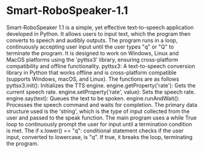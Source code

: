 # Smart-RoboSpeaker-1.1
Smart-RoboSpeaker 1.1 is a simple, yet effective text-to-speech application developed in Python.
It allows users to input text, which the program then converts to speech and audibly outputs. 
The program runs in a loop, continuously accepting user input until the user types "q" or "Q" to terminate the program. 
It is designed to work on Windows, Linux and MacOS platforms using the 'pyttsx3' library, ensuring cross-platform compatibility and offline functionality.
pyttsx3: A text-to-speech conversion library in Python that works offline and is cross-platform compatible (supports Windows, macOS, and Linux). 
The functions are as follows
pyttsx3.init(): Initializes the TTS engine.
engine.getProperty('rate'): Gets the current speech rate.
engine.setProperty('rate', value): Sets the speech rate.
engine.say(text): Queues the text to be spoken.
engine.runAndWait(): Processes the speech command and waits for completion.
The primary data structure used is the 'string', which is the type of input collected from the user and passed to the speak function.
The main program uses a while True loop to continuously prompt the user for input until a termination condition is met.
The if x.lower() == "q": conditional statement checks if the user input, converted to lowercase, is "q". If true, it breaks the loop, terminating the program.
